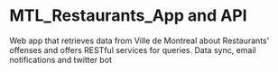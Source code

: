 # MTL_Restaurants_App and API
Web app that retrieves data from Ville de Montreal about Restaurants' offenses and offers RESTful services for queries. Data sync, email notifications and twitter bot
